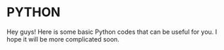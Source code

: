 # PYTHON

Hey guys! Here is some basic Python codes that can be useful for you. I hope it will be more complicated soon.
